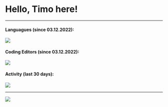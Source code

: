<h1>Hello, Timo here!</h1>

---

#### Languagues (since 03.12.2022):

<a href="https://wakatime.com"><img src="https://wakatime.com/share/@c7dd838a-cc80-4924-a2cd-b9fe3a213ae1/58a07d04-fc25-4eca-8afc-0a0c2d62930f.png" /></a>

#### Coding Editors (since 03.12.2022):

<a href="https://wakatime.com"><img src="https://wakatime.com/share/@c7dd838a-cc80-4924-a2cd-b9fe3a213ae1/58a07d04-fc25-4eca-8afc-0a0c2d62930f.png" /></a>

#### Activity (last 30 days):

<a href="https://wakatime.com"><img src="https://wakatime.com/share/@c7dd838a-cc80-4924-a2cd-b9fe3a213ae1/58a07d04-fc25-4eca-8afc-0a0c2d62930f.png" /></a>

---
[![](https://visitcount.itsvg.in/api?id=ToXyDEV&icon=3&color=3)](https://visitcount.itsvg.in/)
